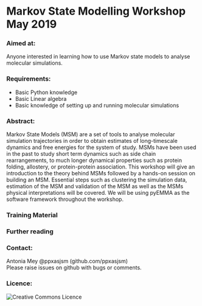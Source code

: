 # Markov State Modelling Workshop May 2019


### Aimed at: 
Anyone interested in learning how to use Markov state models to analyse molecular simulations.


### Requirements:  

- Basic Python knowledge
- Basic Linear algebra
- Basic knowledge of setting up and running molecular simulations 


### Abstract: 
Markov State Models (MSM) are a set of tools to analyse molecular simulation trajectories in order to obtain estimates of long-timescale dynamics and free energies for the system of study. MSMs have been used in the past to study short term dynamics such as side chain rearrangements, to much longer dynamical properties such as protein folding, allostery, or protein-protein association. This workshop will give an introduction to the theory behind MSMs followed by a hands-on session on building an MSM. Essential steps such as clustering the simulation data, estimation of the MSM and validation of the MSM as well as the MSMs physical interpretations will be covered. We will be using pyEMMA as the software framework throughout the workshop.

### Training Material



### Further reading



### Contact:

Antonia Mey @ppxasjsm (github.com/ppxasjsm)   
Please raise issues on github with bugs or comments. 


### Licence:
<a rel="license" href="http://creativecommons.org/licenses/by/4.0/"><img alt="Creative Commons Licence" style="border-width:0" src="https://i.creativecommons.org/l/by/4.0/88x31.png" title='This work is licensed under a Creative Commons Attribution 4.0 International License.' align="left"/></a>

